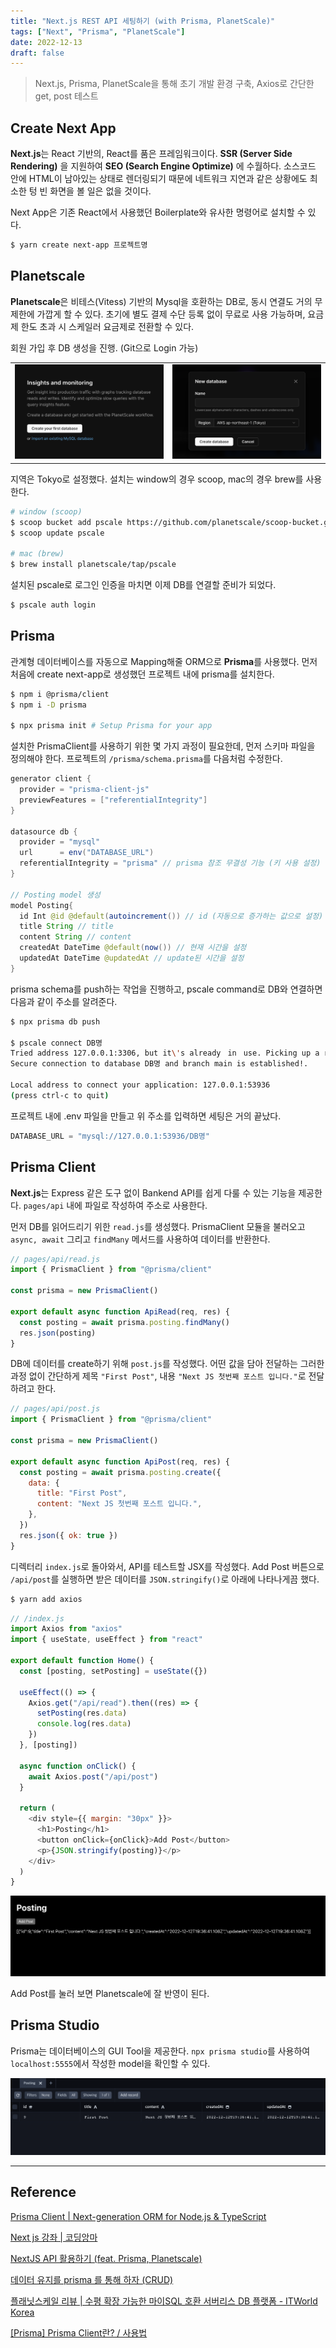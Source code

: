 ```yaml
---
title: "Next.js REST API 세팅하기 (with Prisma, PlanetScale)"
tags: ["Next", "Prisma", "PlanetScale"]
date: 2022-12-13
draft: false
---
```


> Next.js, Prisma, PlanetScale을 통해 초기 개발 환경 구축, Axios로 간단한 get, post 테스트

## Create Next App

**Next.js**는 React 기반의, React를 품은 프레임워크이다. **SSR (Server Side Rendering)** 을 지원하여 **SEO (Search Engine Optimize)** 에 수월하다. 소스코드 안에 HTML이 남아있는 상태로 렌더링되기 때문에 네트워크 지연과 같은 상황에도 최소한 텅 빈 화면을 볼 일은 없을 것이다.

Next App은 기존 React에서 사용했던 Boilerplate와 유사한 명령어로 설치할 수 있다.

```bash
$ yarn create next-app 프로젝트명
```

## Planetscale

**Planetscale**은 비테스(Vitess) 기반의 Mysql을 호환하는 DB로, 동시 연결도 거의 무제한에 가깝게 할 수 있다. 초기에 별도 결제 수단 등록 없이 무료로 사용 가능하며, 요금제 한도 초과 시 스케일러 요금제로 전환할 수 있다.

회원 가입 후 DB 생성을 진행. (Git으로 Login 가능)

<table>
    <tr>
        <td>
            <img alt='pscale1' src='https://raw.githubusercontent.com/yhuj79/blog-assets/main/221213/pscale1.png'>
        </td>
        <td>
            <img alt='pscale2' src='https://raw.githubusercontent.com/yhuj79/blog-assets/main/221213/pscale2.png'>
        </td>
    </tr>
</table>

지역은 Tokyo로 설정했다. 설치는 window의 경우 scoop, mac의 경우 brew를 사용한다.

```bash
# window (scoop)
$ scoop bucket add pscale https://github.com/planetscale/scoop-bucket.git
$ scoop update pscale

# mac (brew)
$ brew install planetscale/tap/pscale
```

설치된 pscale로 로그인 인증을 마치면 이제 DB를 연결할 준비가 되었다.

```bash
$ pscale auth login
```

## Prisma

관계형 데이터베이스를 자동으로 Mapping해줄 ORM으로 **Prisma**를 사용했다. 먼저 처음에 create next-app로 생성했던 프로젝트 내에 prisma를 설치한다.

```bash
$ npm i @prisma/client
$ npm i -D prisma

$ npx prisma init # Setup Prisma for your app
```

설치한 PrismaClient를 사용하기 위한 몇 가지 과정이 필요한데, 먼저 스키마 파일을 정의해야 한다. 프로젝트의 `/prisma/schema.prisma`를 다음처럼 수정한다.

```java
generator client {
  provider = "prisma-client-js"
  previewFeatures = ["referentialIntegrity"]
}

datasource db {
  provider = "mysql"
  url      = env("DATABASE_URL")
  referentialIntegrity = "prisma" // prisma 참조 무결성 기능 (키 사용 설정)
}

// Posting model 생성
model Posting{
  id Int @id @default(autoincrement()) // id (자동으로 증가하는 값으로 설정)
  title String // title
  content String // content
  createdAt DateTime @default(now()) // 현재 시간을 설정
  updatedAt DateTime @updatedAt // update된 시간을 설정
}
```

prisma schema를 push하는 작업을 진행하고, pscale command로 DB와 연결하면 다음과 같이 주소를 알려준다.

```bash
$ npx prisma db push

$ pscale connect DB명
Tried address 127.0.0.1:3306, but it\'s alreadyㅤinㅤuse. Picking up a random port ...
Secure connection to database DB명 and branch main is established!.

Local address to connect your application: 127.0.0.1:53936
(press ctrl-c to quit)
```

프로젝트 내에 .env 파일을 만들고 위 주소를 입력하면 세팅은 거의 끝났다.

```javascript
DATABASE_URL = "mysql://127.0.0.1:53936/DB명"
```

## Prisma Client

**Next.js**는 Express 같은 도구 없이 Bankend API를 쉽게 다룰 수 있는 기능을 제공한다. `pages/api` 내에 파일로 작성하여 주소로 사용한다.

먼저 DB를 읽어드리기 위한 `read.js`를 생성했다. PrismaClient 모듈을 불러오고 `async, await` 그리고 `findMany` 메서드를 사용하여 데이터를 반환한다.

```javascript
// pages/api/read.js
import { PrismaClient } from "@prisma/client"

const prisma = new PrismaClient()

export default async function ApiRead(req, res) {
  const posting = await prisma.posting.findMany()
  res.json(posting)
}
```

DB에 데이터를 create하기 위해 `post.js`를 작성했다. 어떤 값을 담아 전달하는 그러한 과정 없이 간단하게 제목 `"First Post"`, 내용 `"Next JS 첫번째 포스트 입니다."`로 전달하려고 한다.

```javascript
// pages/api/post.js
import { PrismaClient } from "@prisma/client"

const prisma = new PrismaClient()

export default async function ApiPost(req, res) {
  const posting = await prisma.posting.create({
    data: {
      title: "First Post",
      content: "Next JS 첫번째 포스트 입니다.",
    },
  })
  res.json({ ok: true })
}
```

디렉터리 `index.js`로 돌아와서, API를 테스트할 JSX를 작성했다. Add Post 버튼으로 `/api/post`를 실행하면 받은 데이터를 `JSON.stringify()`로 아래에 나타나게끔 했다.

```bash
$ yarn add axios
```

```javascript
// /index.js
import Axios from "axios"
import { useState, useEffect } from "react"

export default function Home() {
  const [posting, setPosting] = useState({})

  useEffect(() => {
    Axios.get("/api/read").then((res) => {
      setPosting(res.data)
      console.log(res.data)
    })
  }, [posting])

  async function onClick() {
    await Axios.post("/api/post")
  }

  return (
    <div style={{ margin: "30px" }}>
      <h1>Posting</h1>
      <button onClick={onClick}>Add Post</button>
      <p>{JSON.stringify(posting)}</p>
    </div>
  )
}
```

![addpost](https://raw.githubusercontent.com/yhuj79/blog-assets/main/221213/addpost.png)

Add Post를 눌러 보면 Planetscale에 잘 반영이 된다.

## Prisma Studio

Prisma는 데이터베이스의 GUI Tool을 제공한다. `npx prisma studio`를 사용하여 `localhost:5555`에서 작성한 model을 확인할 수 있다.

![prismastudio](https://raw.githubusercontent.com/yhuj79/blog-assets/main/221213/prismastudio.png)

---

## Reference

[Prisma Client | Next-generation ORM for Node.js & TypeScript](https://www.prisma.io/docs/concepts/components/prisma-client)

[Next js 강좌 | 코딩앙마](https://www.youtube.com/playlist?list=PLZKTXPmaJk8Lx3TqPlcEAzTL8zcpBz7NP)

[NextJS API 활용하기 (feat. Prisma, Planetscale)](https://kir93.tistory.com/m/entry/NextJS-API-%ED%99%9C%EC%9A%A9%ED%95%98%EA%B8%B0-feat-Prisma-Planetscale)

[데이터 유지를 prisma 를 통해 하자 (CRUD)](https://ts2ree.tistory.com/194?category=535825)

[플래닛스케일 리뷰 | 수평 확장 가능한 마이SQL 호환 서버리스 DB 플랫폼 - ITWorld Korea](https://www.itworld.co.kr/news/207029)

[[Prisma] Prisma Client란? / 사용법](https://defineall.tistory.com/872)

